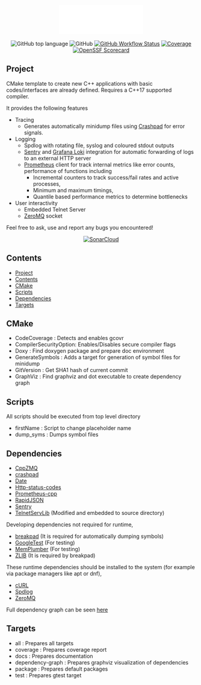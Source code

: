 <div align="center" width="50">
<img src=doc/logo.png>

![GitHub top language](https://img.shields.io/github/languages/top/egecetin/Repo-Init)
![GitHub](https://img.shields.io/github/license/egecetin/Repo-Init)
[![GitHub Workflow Status](https://img.shields.io/github/actions/workflow/status/egecetin/Repo-Init/build_and_test.yml?label=Actions&branch=master&logo=github)](https://github.com/egecetin/Repo-Init/actions/workflows/build_and_test.yml)
[![Coverage](https://sonarcloud.io/api/project_badges/measure?project=egecetin_Repo-Init&metric=coverage)](https://sonarcloud.io/summary/new_code?id=egecetin_Repo-Init)
[![OpenSSF Scorecard](https://api.scorecard.dev/projects/github.com/egecetin/Repo-Init/badge)](https://scorecard.dev/viewer/?uri=github.com/egecetin/Repo-Init)

</div>

## Project
CMake template to create new C++ applications with basic codes/interfaces are already defined. Requires a C++17 supported compiler.

It provides the following features
  - Tracing
    - Generates automatically minidump files using [Crashpad](https://chromium.googlesource.com/crashpad/crashpad/) for error signals.
  - Logging
    - Spdlog with rotating file, syslog and coloured stdout outputs
    - [Sentry](https://sentry.io/) and [Grafana Loki](https://grafana.com/oss/loki/) integration for automatic forwarding of logs to an external HTTP server
    - [Prometheus](https://prometheus.io/) client for track internal metrics like error counts, performance of functions including
      - Incremental counters to track success/fail rates and active processes,
      - Minimum and maximum timings,
      - Quantile based performance metrics to determine bottlenecks
  - User interactivity
    - Embedded Telnet Server
    - [ZeroMQ](https://zeromq.org/) socket

Feel free to ask, use and report any bugs you encountered!

<div align="center" width="50">

[![SonarCloud](https://sonarcloud.io/images/project_badges/sonarcloud-orange.svg)](https://sonarcloud.io/summary/new_code?id=egecetin_Repo-Init)
</div>

## Contents

- [Project](#project)
- [Contents](#contents)
- [CMake](#cmake)
- [Scripts](#scripts)
- [Dependencies](#dependencies)
- [Targets](#targets)

## CMake

- CodeCoverage          : Detects and enables gcovr
- CompilerSecurityOption: Enables/Disables secure compiler flags
- Doxy                  : Find doxygen package and prepare doc environment
- GenerateSymbols       : Adds a target for generation of symbol files for minidump
- GitVersion            : Get SHA1 hash of current commit
- GraphViz              : Find graphviz and dot executable to create dependency graph

## Scripts

All scripts should be executed from top level directory

- firstName             : Script to change placeholder name
- dump_syms             : Dumps symbol files

## Dependencies

 - [CppZMQ](https://github.com/zeromq/cppzmq.git)
 - [crashpad](https://chromium.googlesource.com/crashpad/crashpad/)
 - [Date](https://github.com/HowardHinnant/date.git)
 - [Http-status-codes](https://github.com/j-ulrich/http-status-codes-cpp.git)
 - [Prometheus-cpp](https://github.com/jupp0r/prometheus-cpp.git)
 - [RapidJSON](https://github.com/Tencent/rapidjson.git)
 - [Sentry](https://github.com/getsentry/sentry-native.git)
 - [TelnetServLib](https://github.com/lukemalcolm/TelnetServLib.git) (Modified and embedded to source directory)

Developing dependencies not required for runtime,

 - [breakpad](https://chromium.googlesource.com/breakpad/breakpad/) (It is required for automatically dumping symbols)
 - [GoogleTest](https://github.com/google/googletest.git) (For testing)
 - [MemPlumber](https://github.com/seladb/MemPlumber.git) (For testing)
 - [ZLIB]() (It is required by breakpad)

These runtime dependencies should be installed to the system (for example via package managers like apt or dnf),

 - [cURL](https://github.com/curl/curl)
 - [Spdlog](https://github.com/gabime/spdlog.git)
 - [ZeroMQ](https://github.com/zeromq/libzmq.git)

Full dependency graph can be seen [here](doc/XXX-tree.svg)

## Targets

 - all              : Prepares all targets
 - coverage         : Prepares coverage report
 - docs             : Prepares documentation
 - dependency-graph : Prepares graphviz visualization of dependencies
 - package          : Prepares default packages
 - test             : Prepares gtest target
